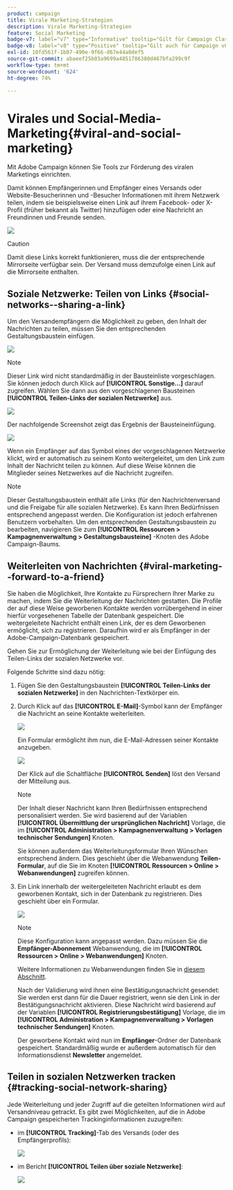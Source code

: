 ```yaml
---
product: campaign
title: Virale Marketing-Strategien
description: Virale Marketing-Strategien
feature: Social Marketing
badge-v7: label="v7" type="Informative" tooltip="Gilt für Campaign Classic v7"
badge-v8: label="v8" type="Positive" tooltip="Gilt auch für Campaign v8"
exl-id: 10fd561f-1b07-490e-9f66-d67e44a0def5
source-git-commit: abaeef25b03a9699a4851786380d467bfa299c9f
workflow-type: tm+mt
source-wordcount: '624'
ht-degree: 74%

---
```


# Virales und Social-Media-Marketing{#viral-and-social-marketing}

Mit Adobe Campaign können Sie Tools zur Förderung des viralen Marketings einrichten.

Damit können Empfängerinnen und Empfänger eines Versands oder Website-Besucherinnen und -Besucher Informationen mit ihrem Netzwerk teilen, indem sie beispielsweise einen Link auf ihrem Facebook- oder X-Profil (früher bekannt als Twitter) hinzufügen oder eine Nachricht an Freundinnen und Freunde senden.

![](assets/s_ncs_user_viral_icons.png)

>[!CAUTION]
>
>Damit diese Links korrekt funktionieren, muss die der entsprechende Mirrorseite verfügbar sein. Der Versand muss demzufolge einen Link auf die Mirrorseite enthalten.

## Soziale Netzwerke: Teilen von Links {#social-networks--sharing-a-link}

Um den Versandempfängern die Möglichkeit zu geben, den Inhalt der Nachrichten zu teilen, müssen Sie den entsprechenden Gestaltungsbaustein einfügen.

![](assets/s_ncs_user_viral_add_link.png)

>[!NOTE]
>
>Dieser Link wird nicht standardmäßig in der Bausteinliste vorgeschlagen. Sie können jedoch durch Klick auf **[!UICONTROL Sonstige...]** darauf zugreifen. Wählen Sie dann aus den vorgeschlagenen Bausteinen **[!UICONTROL Teilen-Links der sozialen Netzwerke]** aus.

![](assets/s_ncs_user_viral_add_link_via_others.png)

Der nachfolgende Screenshot zeigt das Ergebnis der Bausteineinfügung.

![](assets/s_ncs_user_viral_add_link_rendering.png)

Wenn ein Empfänger auf das Symbol eines der vorgeschlagenen Netzwerke klickt, wird er automatisch zu seinem Konto weitergeleitet, um den Link zum Inhalt der Nachricht teilen zu können. Auf diese Weise können die Mitglieder seines Netzwerkes auf die Nachricht zugreifen.

>[!NOTE]
>
>Dieser Gestaltungsbaustein enthält alle Links (für den Nachrichtenversand und die Freigabe für alle sozialen Netzwerke). Es kann Ihren Bedürfnissen entsprechend angepasst werden. Die Konfiguration ist jedoch erfahrenen Benutzern vorbehalten. Um den entsprechenden Gestaltungsbaustein zu bearbeiten, navigieren Sie zum **[!UICONTROL Ressourcen > Kampagnenverwaltung > Gestaltungsbausteine]** -Knoten des Adobe Campaign-Baums.

## Weiterleiten von Nachrichten {#viral-marketing--forward-to-a-friend}

Sie haben die Möglichkeit, Ihre Kontakte zu Fürsprechern Ihrer Marke zu machen, indem Sie die Weiterleitung der Nachrichten gestatten. Die Profile der auf diese Weise geworbenen Kontakte werden vorrübergehend in einer hierfür vorgesehenen Tabelle der Datenbank gespeichert. Die weitergeleitete Nachricht enthält einen Link, der es dem Geworbenen ermöglicht, sich zu registrieren. Daraufhin wird er als Empfänger in der Adobe-Campaign-Datenbank gespeichert.

Gehen Sie zur Ermöglichung der Weiterleitung wie bei der Einfügung des Teilen-Links der sozialen Netzwerke vor.

Folgende Schritte sind dazu nötig:

1. Fügen Sie den Gestaltungsbaustein **[!UICONTROL Teilen-Links der sozialen Netzwerke]** in den Nachrichten-Textkörper ein.
1. Durch Klick auf das **[!UICONTROL E-Mail]**-Symbol kann der Empfänger die Nachricht an seine Kontakte weiterleiten.

   ![](assets/s_ncs_user_viral_email_link.png)

   Ein Formular ermöglicht ihm nun, die E-Mail-Adressen seiner Kontakte anzugeben.

   ![](assets/s_ncs_user_viral_email_msg.png)

   Der Klick auf die Schaltfläche **[!UICONTROL Senden]** löst den Versand der Mitteilung aus.

   >[!NOTE]
   >
   >Der Inhalt dieser Nachricht kann Ihren Bedürfnissen entsprechend personalisiert werden. Sie wird basierend auf der Variablen **[!UICONTROL Übermittlung der ursprünglichen Nachricht]** Vorlage, die im **[!UICONTROL Administration > Kampagnenverwaltung > Vorlagen technischer Sendungen]** Knoten.
   >
   >Sie können außerdem das Weiterleitungsformular Ihren Wünschen entsprechend ändern. Dies geschieht über die Webanwendung **Teilen-Formular**, auf die Sie im Knoten **[!UICONTROL Ressourcen > Online > Webanwendungen]** zugreifen können.

1. Ein Link innerhalb der weitergeleiteten Nachricht erlaubt es dem geworbenen Kontakt, sich in der Datenbank zu registrieren. Dies geschieht über ein Formular.

   ![](assets/s_ncs_user_viral_create_account_form.png)

   >[!NOTE]
   >
   >Diese Konfiguration kann angepasst werden. Dazu müssen Sie die **Empfänger-Abonnement** Webanwendung, die im **[!UICONTROL Ressourcen > Online > Webanwendungen]** Knoten.
   >
   >Weitere Informationen zu Webanwendungen finden Sie in [diesem Abschnitt](../../web/using/about-web-applications.md).

   Nach der Validierung wird ihnen eine Bestätigungsnachricht gesendet: Sie werden erst dann für die Dauer registriert, wenn sie den Link in der Bestätigungsnachricht aktivieren. Diese Nachricht wird basierend auf der Variablen **[!UICONTROL Registrierungsbestätigung]** Vorlage, die im **[!UICONTROL Administration > Kampagnenverwaltung > Vorlagen technischer Sendungen]** Knoten.

   Der geworbene Kontakt wird nun im **Empfänger**-Ordner der Datenbank gespeichert. Standardmäßig wurde er außerdem automatisch für den Informationsdienst **Newsletter** angemeldet.

## Teilen in sozialen Netzwerken tracken {#tracking-social-network-sharing}

Jede Weiterleitung und jeder Zugriff auf die geteilten Informationen wird auf Versandniveau getrackt. Es gibt zwei Möglichkeiten, auf die in Adobe Campaign gespeicherten Trackinginformationen zuzugreifen:

* im **[!UICONTROL Tracking]**-Tab des Versands (oder des Empfängerprofils):

  ![](assets/s_ncs_user_network_del_tracking_tab.png)

* im Bericht **[!UICONTROL Teilen über soziale Netzwerke]**:

  ![](assets/s_ncs_user_viral_report.png)
